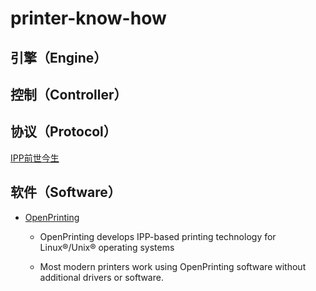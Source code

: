 # printer-know-how

## 引擎（Engine）

## 控制（Controller）

## 协议（Protocol）

[IPP前世今生](https://en.wikipedia.org/wiki/Internet_Printing_Protocol)



## 软件（Software）

- [OpenPrinting](https://openprinting.github.io/)

    - OpenPrinting develops IPP-based printing technology for Linux®/Unix® operating systems


    - Most modern printers work using OpenPrinting software without additional drivers or software.
